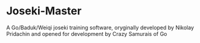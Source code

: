 # Joseki-Master
A Go/Baduk/Weiqi joseki training software, oryginally developed by Nikolay Pridachin and opened for development by Crazy Samurais of Go 
